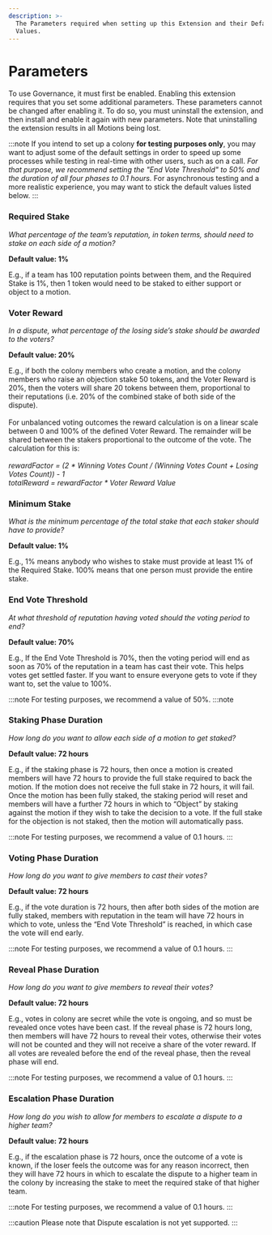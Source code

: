 ```yaml
---
description: >-
  The Parameters required when setting up this Extension and their Default
  Values.
---
```


# Parameters

To use Governance, it must first be enabled. Enabling this extension requires that you set some additional parameters. These parameters cannot be changed after enabling it. To do so, you must uninstall the extension, and then install and enable it again with new parameters. Note that uninstalling the extension results in all Motions being lost.

:::note
If you intend to set up a colony **for testing purposes only**, you may want to adjust some of the default settings in order to speed up some processes while testing in real-time with other users, such as on a call. _For that purpose, we recommend setting the "End Vote Threshold" to 50% and the duration of all four phases to 0.1 hours._ For asynchronous testing and a more realistic experience, you may want to stick the default values listed below.
:::

### Required Stake

_What percentage of the team’s reputation, in token terms, should need to stake on each side of a motion?_

**Default value: 1%**

E.g., if a team has 100 reputation points between them, and the Required Stake is 1%, then 1 token would need to be staked to either support or object to a motion.

### Voter Reward

_In a dispute, what percentage of the losing side’s stake should be awarded to the voters?_

**Default value: 20%**

E.g., if both the colony members who create a motion, and the colony members who raise an objection stake 50 tokens, and the Voter Reward is 20%, then the voters will share 20 tokens between them, proportional to their reputations (i.e. 20% of the combined stake of both side of the dispute).\
\
For unbalanced voting outcomes the reward calculation is on a linear scale between 0 and 100% of the defined Voter Reward. The remainder will be shared between the stakers proportional to the outcome of the vote. The calculation for this is: \
\
_rewardFactor = (2 \* Winning Votes Count / (Winning Votes Count + Losing Votes Count)) - 1_\
_totalReward = rewardFactor \* Voter Reward Value_

### Minimum Stake

_What is the minimum percentage of the total stake that each staker should have to provide?_

**Default value: 1%**

E.g., 1% means anybody who wishes to stake must provide at least 1% of the Required Stake. 100% means that one person must provide the entire stake.

### End Vote Threshold

_At what threshold of reputation having voted should the voting period to end?_

**Default value: 70%**

E.g., If the End Vote Threshold is 70%, then the voting period will end as soon as 70% of the reputation in a team has cast their vote. This helps votes get settled faster. If you want to ensure everyone gets to vote if they want to, set the value to 100%.

:::note
For testing purposes, we recommend a value of 50%.
:::note

### Staking Phase Duration

_How long do you want to allow each side of a motion to get staked?_

**Default value: 72 hours**

E.g., if the staking phase is 72 hours, then once a motion is created members will have 72 hours to provide the full stake required to back the motion. If the motion does not receive the full stake in 72 hours, it will fail. Once the motion has been fully staked, the staking period will reset and members will have a further 72 hours in which to “Object” by staking against the motion if they wish to take the decision to a vote. If the full stake for the objection is not staked, then the motion will automatically pass.

:::note
For testing purposes, we recommend a value of 0.1 hours.
:::

### Voting Phase Duration

_How long do you want to give members to cast their votes?_

**Default value: 72 hours**

E.g., if the vote duration is 72 hours, then after both sides of the motion are fully staked, members with reputation in the team will have 72 hours in which to vote, unless the “End Vote Threshold” is reached, in which case the vote will end early.

:::note
For testing purposes, we recommend a value of 0.1 hours.
:::

### Reveal Phase Duration

_How long do you want to give members to reveal their votes?_

**Default value: 72 hours**

E.g., votes in colony are secret while the vote is ongoing, and so must be revealed once votes have been cast. If the reveal phase is 72 hours long, then members will have 72 hours to reveal their votes, otherwise their votes will not be counted and they will not receive a share of the voter reward. If all votes are revealed before the end of the reveal phase, then the reveal phase will end.

:::note
For testing purposes, we recommend a value of 0.1 hours.
:::

### Escalation Phase Duration

_How long do you wish to allow for members to escalate a dispute to a higher team?_

**Default value: 72 hours**

E.g., if the escalation phase is 72 hours, once the outcome of a vote is known, if the loser feels the outcome was for any reason incorrect, then they will have 72 hours in which to escalate the dispute to a higher team in the colony by increasing the stake to meet the required stake of that higher team.

:::note
For testing purposes, we recommend a value of 0.1 hours.
:::

:::caution
Please note that Dispute escalation is not yet supported.
:::
